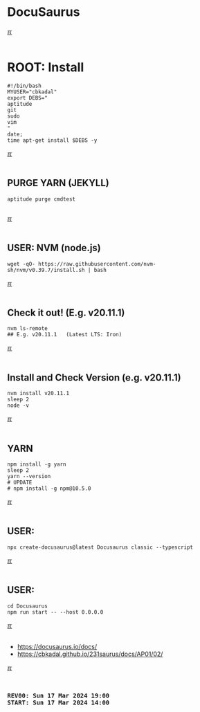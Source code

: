 # DocuSaurus

[&#x213C;](#idxXXX)<br id="idx000"><br>
# ROOT: Install

```
#!/bin/bash
MYUSER="cbkadal"
export DEBS="
aptitude
git
sudo
vim
"
date;
time apt-get install $DEBS -y

```

[&#x213C;](#)<br id="idx001"><br>
## PURGE YARN (JEKYLL)

```
aptitude purge cmdtest


```

[&#x213C;](#)<br id="idx002"><br>
## USER: NVM (node.js)

```
wget -qO- https://raw.githubusercontent.com/nvm-sh/nvm/v0.39.7/install.sh | bash

```

[&#x213C;](#)<br id="idx003"><br>
## Check it out! (E.g. v20.11.1)

```
nvm ls-remote
## E.g. v20.11.1   (Latest LTS: Iron)

```

[&#x213C;](#)<br id="idx004"><br>
## Install and Check Version (e.g. v20.11.1)

```
nvm install v20.11.1
sleep 2
node -v

```

[&#x213C;](#)<br id="idx005"><br>
## YARN

```
npm install -g yarn
sleep 2
yarn --version
# UPDATE
# npm install -g npm@10.5.0

```

[&#x213C;](#)<br id="idx006"><br>
## USER: 

```
npx create-docusaurus@latest Docusaurus classic --typescript

```

[&#x213C;](#)<br id="idx007"><br>
## USER: 

```
cd Docusaurus
npm run start -- --host 0.0.0.0

```

[&#x213C;](#)<br id="idx008"><br>

* <https://docusaurus.io/docs/>
* <https://cbkadal.github.io/231saurus/docs/AP01/02/>


[&#x213C;](#)<br id="idxXXX"><br>

<pre><strong>
REV00: Sun 17 Mar 2024 19:00
START: Sun 17 Mar 2024 14:00
</strong></pre>

